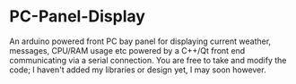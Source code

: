 # PC-Panel-Display
An arduino powered front PC bay panel for displaying current weather, messages, CPU/RAM usage etc powered by a C++/Qt front end communicating via a serial connection.
You are free to take and modify the code; I haven't added my libraries or design yet, I may soon however.
